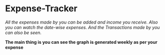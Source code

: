 # Expense-Tracker
*All the expenses made by you can be added and income you receive.
Also you can watch the date-wise expenses.
And the Transactions made by you can also be seen.*

**The main thing is you can see the graph is generated weekly as per your expense**
